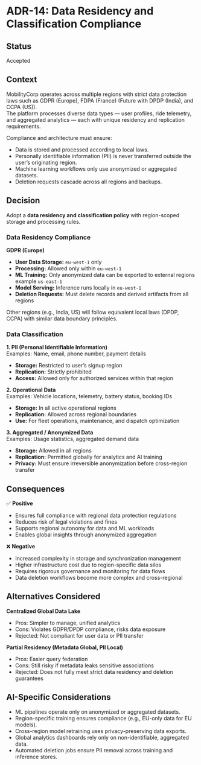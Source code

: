 # ADR-14: Data Residency and Classification Compliance

## Status
Accepted

## Context
MobilityCorp operates across multiple regions with strict data protection laws such as GDPR (Europe), FDPA (France) (Future with DPDP (India), and CCPA (US)).  
The platform processes diverse data types — user profiles, ride telemetry, and aggregated analytics — each with unique residency and replication requirements.  

Compliance and architecture must ensure:
- Data is stored and processed according to local laws.
- Personally identifiable information (PII) is never transferred outside the user’s originating region.
- Machine learning workflows only use anonymized or aggregated datasets.
- Deletion requests cascade across all regions and backups.

## Decision
Adopt a **data residency and classification policy** with region-scoped storage and processing rules.

### Data Residency Compliance

**GDPR (Europe)**
- **User Data Storage:** `eu-west-1` only  
- **Processing:** Allowed only within `eu-west-1`  
- **ML Training:** Only anonymized data can be exported to external regions example `us-east-1`  
- **Model Serving:** Inference runs locally in `eu-west-1`  
- **Deletion Requests:** Must delete records and derived artifacts from all regions  

Other regions (e.g., India, US) will follow equivalent local laws (DPDP, CCPA) with similar data boundary principles.

### Data Classification

**1. PII (Personal Identifiable Information)**  
Examples: Name, email, phone number, payment details  
- **Storage:** Restricted to user’s signup region  
- **Replication:** Strictly prohibited  
- **Access:** Allowed only for authorized services within that region  

**2. Operational Data**  
Examples: Vehicle locations, telemetry, battery status, booking IDs  
- **Storage:** In all active operational regions  
- **Replication:** Allowed across regional boundaries  
- **Use:** For fleet operations, maintenance, and dispatch optimization  

**3. Aggregated / Anonymized Data**  
Examples: Usage statistics, aggregated demand data  
- **Storage:** Allowed in all regions  
- **Replication:** Permitted globally for analytics and AI training  
- **Privacy:** Must ensure irreversible anonymization before cross-region transfer  

## Consequences

✅ **Positive**
- Ensures full compliance with regional data protection regulations  
- Reduces risk of legal violations and fines  
- Supports regional autonomy for data and ML workloads  
- Enables global insights through anonymized aggregation  

❌ **Negative**
- Increased complexity in storage and synchronization management  
- Higher infrastructure cost due to region-specific data silos  
- Requires rigorous governance and monitoring for data flows  
- Data deletion workflows become more complex and cross-regional  

## Alternatives Considered

**Centralized Global Data Lake**  
- Pros: Simpler to manage, unified analytics  
- Cons: Violates GDPR/DPDP compliance, risks data exposure  
- Rejected: Not compliant for user data or PII transfer  

**Partial Residency (Metadata Global, PII Local)**  
- Pros: Easier query federation  
- Cons: Still risky if metadata leaks sensitive associations  
- Rejected: Does not fully meet strict data residency and deletion guarantees  

## AI-Specific Considerations
- ML pipelines operate only on anonymized or aggregated datasets.  
- Region-specific training ensures compliance (e.g., EU-only data for EU models).  
- Cross-region model retraining uses privacy-preserving data exports.  
- Global analytics dashboards rely only on non-identifiable, aggregated data.  
- Automated deletion jobs ensure PII removal across training and inference stores.
